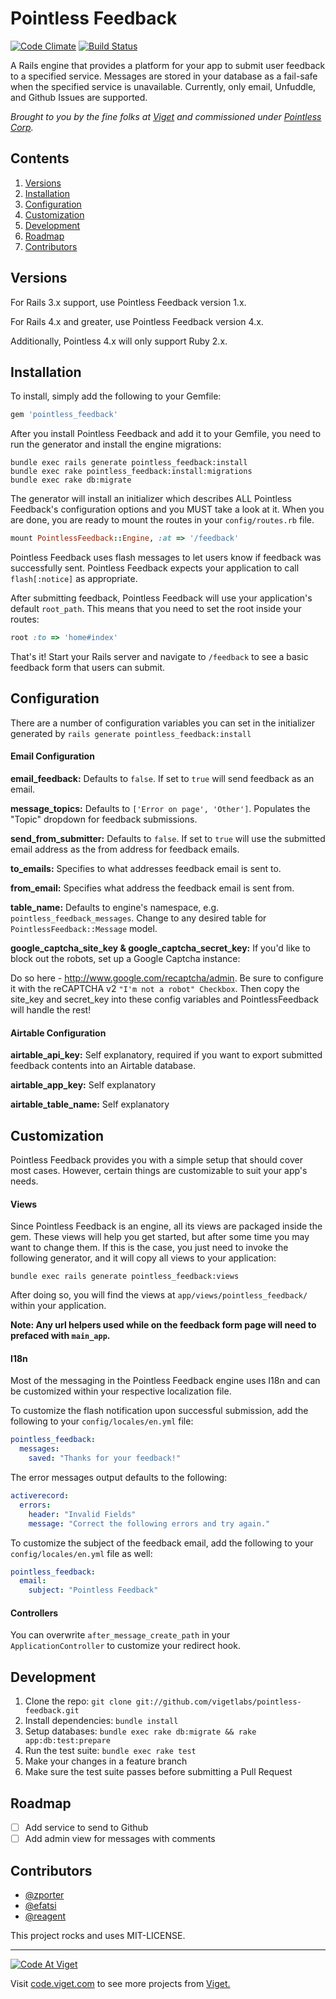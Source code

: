 # Pointless Feedback

[![Code Climate](https://codeclimate.com/github/vigetlabs/pointless-feedback.png)](https://codeclimate.com/github/vigetlabs/pointless-feedback) [![Build Status](https://travis-ci.org/vigetlabs/pointless-feedback.svg?branch=master)](https://travis-ci.org/vigetlabs/pointless-feedback)

A Rails engine that provides a platform for your app to submit user feedback to
a specified service. Messages are stored in your database as a fail-safe when
the specified service is unavailable. Currently, only email, Unfuddle, and
Github Issues are supported.

*Brought to you by the fine folks at [Viget](http://viget.com) and commissioned
under [Pointless Corp](http://www.pointlesscorp.com/).*

## Contents

1. [Versions](#versions)
2. [Installation](#installation)
3. [Configuration](#configuration)
4. [Customization](#customization)
5. [Development](#development)
6. [Roadmap](#roadmap)
7. [Contributors](#contributors)

## Versions

For Rails 3.x support, use Pointless Feedback version 1.x.

For Rails 4.x and greater, use Pointless Feedback version 4.x.

Additionally, Pointless 4.x will only support Ruby 2.x.

## Installation

To install, simply add the following to your Gemfile:

```ruby
gem 'pointless_feedback'
```

After you install Pointless Feedback and add it to your Gemfile, you need to
run the generator and install the engine migrations:

```
bundle exec rails generate pointless_feedback:install
bundle exec rake pointless_feedback:install:migrations
bundle exec rake db:migrate
```

The generator will install an initializer which describes ALL Pointless
Feedback's configuration options and you MUST take a look at it. When you are
done, you are ready to mount the routes in your `config/routes.rb` file.

```ruby
mount PointlessFeedback::Engine, :at => '/feedback'
```

Pointless Feedback uses flash messages to let users know if feedback was
successfully sent. Pointless Feedback expects your application to call
`flash[:notice]` as appropriate.

After submitting feedback, Pointless Feedback will use your application's
default `root_path`. This means that you need to set the root inside your
routes:

```ruby
root :to => 'home#index'
```

That's it! Start your Rails server and navigate to `/feedback` to see a basic
feedback form that users can submit.

## Configuration

There are a number of configuration variables you can set in the initializer generated by `rails generate pointless_feedback:install`

#### Email Configuration

**email_feedback:**
Defaults to `false`. If set to `true` will send feedback as an email.

**message_topics:**
Defaults to `['Error on page', 'Other']`. Populates the "Topic" dropdown for feedback submissions.

**send_from_submitter:**
Defaults to `false`. If set to `true` will use the submitted email address as the from address for feedback emails.

**to_emails:**
Specifies to what addresses feedback email is sent to.

**from_email:**
Specifies what address the feedback email is sent from.

**table_name:**
Defaults to engine's namespace, e.g. `pointless_feedback_messages`.  Change to any desired table for `PointlessFeedback::Message` model.

**google_captcha_site_key & google_captcha_secret_key:**
If you'd like to block out the robots, set up a Google Captcha instance:

Do so here - http://www.google.com/recaptcha/admin. Be sure to configure it with the reCAPTCHA v2 `"I'm not a robot" Checkbox`. Then copy the site_key and secret_key into these config variables and PointlessFeedback will handle the rest!

#### Airtable Configuration

**airtable_api_key:**
Self explanatory, required if you want to export submitted feedback contents into an Airtable database.

**airtable_app_key:**
Self explanatory

**airtable_table_name:**
Self explanatory

## Customization

Pointless Feedback provides you with a simple setup that should cover most
cases. However, certain things are customizable to suit your app's needs.

#### Views

Since Pointless Feedback is an engine, all its views are packaged inside the
gem. These views will help you get started, but after some time you may want
to change them. If this is the case, you just need to invoke the following
generator, and it will copy all views to your application:

```
bundle exec rails generate pointless_feedback:views
```

After doing so, you will find the views at `app/views/pointless_feedback/`
within your application.

**Note: Any url helpers used while on the feedback form page will need to prefaced with `main_app`.**

#### I18n

Most of the messaging in the Pointless Feedback engine uses I18n and can be
customized within your respective localization file.

To customize the flash notification upon successful submission, add the
following to your `config/locales/en.yml` file:

```yml
pointless_feedback:
  messages:
    saved: "Thanks for your feedback!"
```

The error messages output defaults to the following:

```yml
activerecord:
  errors:
    header: "Invalid Fields"
    message: "Correct the following errors and try again."
```

To customize the subject of the feedback email, add the following to your
`config/locales/en.yml` file as well:

```yml
pointless_feedback:
  email:
    subject: "Pointless Feedback"
```

#### Controllers

You can overwrite `after_message_create_path` in your `ApplicationController`
to customize your redirect hook.

## Development

1. Clone the repo: `git clone git://github.com/vigetlabs/pointless-feedback.git`
2. Install dependencies: `bundle install`
3. Setup databases: `bundle exec rake db:migrate && rake app:db:test:prepare`
4. Run the test suite: `bundle exec rake test`
5. Make your changes in a feature branch
6. Make sure the test suite passes before submitting a Pull Request

## Roadmap

- [ ] Add service to send to Github
- [ ] Add admin view for messages with comments

## Contributors

* [@zporter](http://github.com/zporter)
* [@efatsi](http://github.com/efatsi)
* [@reagent](http://github.com/reagent)

This project rocks and uses MIT-LICENSE.

***

<a href="http://code.viget.com">
  <img src="http://code.viget.com/github-banner.png" alt="Code At Viget">
</a>

Visit [code.viget.com](http://code.viget.com) to see more projects from [Viget.](https://viget.com)
